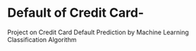 # Default of Credit Card-
Project on Credit Card Default Prediction by Machine Learning Classification Algorithm

